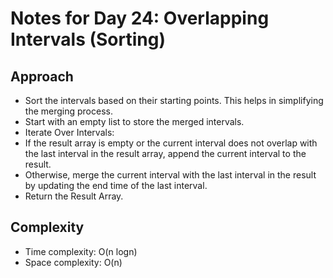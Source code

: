 # Notes for Day 24: Overlapping Intervals (Sorting)

## Approach

- Sort the intervals based on their starting points. This helps in simplifying the merging process.
- Start with an empty list to store the merged intervals.
- Iterate Over Intervals:
- If the result array is empty or the current interval does not overlap with the last interval in the result array, append the current interval to the result.
- Otherwise, merge the current interval with the last interval in the result by updating the end time of the last interval.
- Return the Result Array.

## Complexity

- Time complexity: O(n logn)
- Space complexity: O(n)
